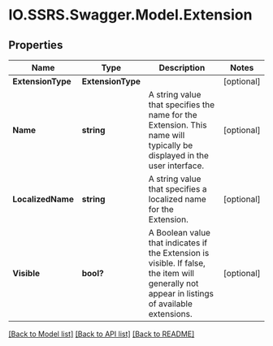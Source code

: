 # IO.SSRS.Swagger.Model.Extension
## Properties

Name | Type | Description | Notes
------------ | ------------- | ------------- | -------------
**ExtensionType** | **ExtensionType** |  | [optional] 
**Name** | **string** | A string value that specifies the name for the Extension. This name will typically be displayed in the user interface. | [optional] 
**LocalizedName** | **string** | A string value that specifies a localized name for the Extension. | [optional] 
**Visible** | **bool?** | A Boolean value that indicates if the Extension is visible. If false, the item will generally not appear in listings of available extensions. | [optional] 

[[Back to Model list]](../README.md#documentation-for-models) [[Back to API list]](../README.md#documentation-for-api-endpoints) [[Back to README]](../README.md)

